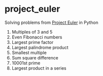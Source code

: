 # project_euler
Solving problems from [Project Euler](https://projecteuler.net/) in Python

1. Multiples of 3 and 5	
2. Even Fibonacci numbers	
3. Largest prime factor	
4. Largest palindrome product
5. Smallest multiple
6. Sum square difference
7. 10001st prime
8. Largest product in a series
